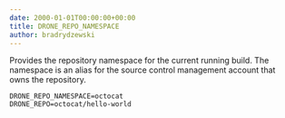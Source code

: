 ```yaml
---
date: 2000-01-01T00:00:00+00:00
title: DRONE_REPO_NAMESPACE
author: bradrydzewski
---
```


Provides the repository namespace for the current running build. The namespace is an alias for the source control management account that owns the repository.

```
DRONE_REPO_NAMESPACE=octocat
DRONE_REPO=octocat/hello-world
```
